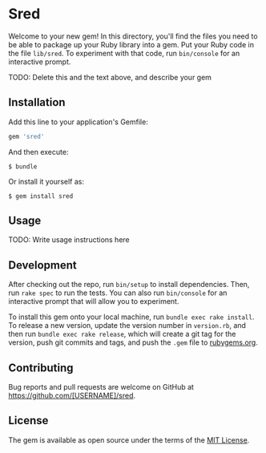 # Sred

Welcome to your new gem! In this directory, you'll find the files you need to be able to package up your Ruby library into a gem. Put your Ruby code in the file `lib/sred`. To experiment with that code, run `bin/console` for an interactive prompt.

TODO: Delete this and the text above, and describe your gem

## Installation

Add this line to your application's Gemfile:

```ruby
gem 'sred'
```

And then execute:

    $ bundle

Or install it yourself as:

    $ gem install sred

## Usage

TODO: Write usage instructions here

## Development

After checking out the repo, run `bin/setup` to install dependencies. Then, run `rake spec` to run the tests. You can also run `bin/console` for an interactive prompt that will allow you to experiment.

To install this gem onto your local machine, run `bundle exec rake install`. To release a new version, update the version number in `version.rb`, and then run `bundle exec rake release`, which will create a git tag for the version, push git commits and tags, and push the `.gem` file to [rubygems.org](https://rubygems.org).

## Contributing

Bug reports and pull requests are welcome on GitHub at https://github.com/[USERNAME]/sred.

## License

The gem is available as open source under the terms of the [MIT License](https://opensource.org/licenses/MIT).
